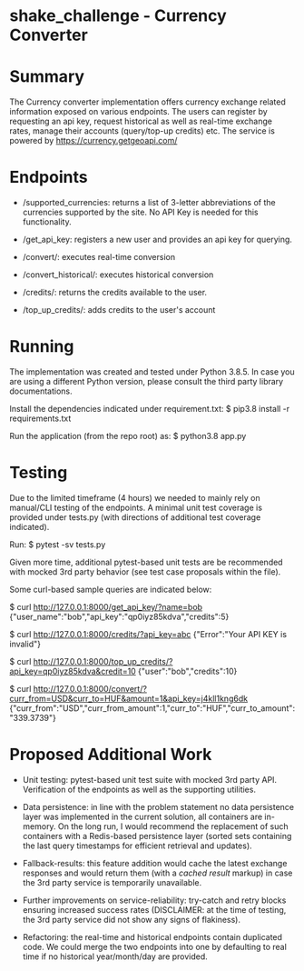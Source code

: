 # shake_challenge - Currency Converter

# Summary

The Currency converter implementation offers currency exchange related information exposed
on various endpoints. The users can register by requesting an api key, request historical as well as real-time exchange rates, manage their accounts (query/top-up credits) etc.
The service is powered by https://currency.getgeoapi.com/

# Endpoints

- /supported_currencies: returns a list of 3-letter abbreviations of the currencies supported by the site. No API Key is needed for this functionality.

- /get_api_key: registers a new user and provides an api key for querying.

- /convert/: executes real-time conversion

- /convert_historical/: executes historical conversion

- /credits/: returns the credits available to the user.

- /top_up_credits/: adds credits to the user's account


# Running

The implementation was created and tested under Python 3.8.5. In case you are using a different Python version, please consult the third party library documentations.

Install the dependencies indicated under requirement.txt:
$ pip3.8 install -r requirements.txt

Run the application (from the repo root) as:
$ python3.8 app.py


# Testing

Due to the limited timeframe (4 hours) we needed to mainly rely on manual/CLI testing of the endpoints. A minimal unit test coverage is provided under tests.py (with directions of additional test coverage indicated). 

Run:
$ pytest -sv tests.py

Given more time, additional pytest-based unit tests are be recommended with mocked 3rd party behavior (see test case proposals within the file).

Some curl-based sample queries are indicated below:

$ curl http://127.0.0.1:8000/get_api_key/?name=bob
{"user_name":"bob","api_key":"qp0iyz85kdva","credits":5}

$ curl http://127.0.0.1:8000/credits/?api_key=abc
{"Error":"Your API KEY is invalid"}

$ curl http://127.0.0.1:8000/top_up_credits/?api_key=qp0iyz85kdva&credit=10
{"user":"bob","credits":10}

$ curl http://127.0.0.1:8000/convert/?curr_from=USD&curr_to=HUF&amount=1&api_key=j4kll1kng6dk
{"curr_from":"USD","curr_from_amount":1,"curr_to":"HUF","curr_to_amount":"339.3739"}


# Proposed Additional Work

 - Unit testing: pytest-based unit test suite with mocked 3rd party API. Verification of the endpoints as well as the supporting utilities.

 - Data persistence: in line with the problem statement no data persistence layer was implemented in the current solution, all containers are in-memory. On the long run, I would recommend the replacement of such containers with a Redis-based persistence layer (sorted sets containing the last query timestamps for efficient retrieval and updates).

 - Fallback-results: this feature addition would cache the latest exchange responses and would return them (with a *cached result* markup) in case the 3rd party service is temporarily unavailable.

 - Further improvements on service-reliability: try-catch and retry blocks ensuring increased success rates (DISCLAIMER: at the time of testing, the 3rd party service did not show any signs of flakiness).

 - Refactoring: the real-time and historical endpoints contain duplicated code. We could merge the two endpoints into one by defaulting to real time if no historical year/month/day are provided.
